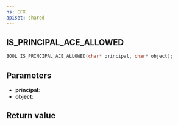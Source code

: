 ```yaml
---
ns: CFX
apiset: shared
---
```

## IS_PRINCIPAL_ACE_ALLOWED

```c
BOOL IS_PRINCIPAL_ACE_ALLOWED(char* principal, char* object);
```


## Parameters
* **principal**: 
* **object**: 

## Return value
